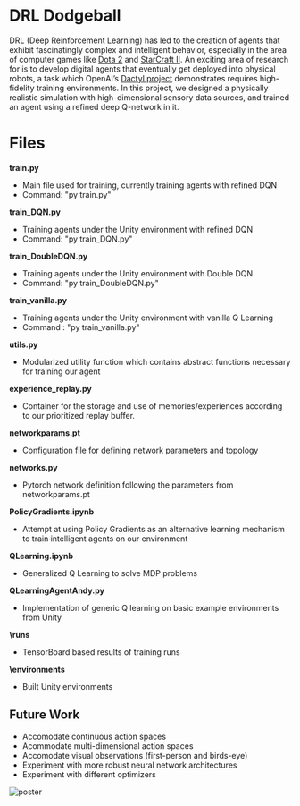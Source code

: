 # DRL Dodgeball
DRL (Deep Reinforcement Learning) has led to the creation of agents that exhibit fascinatingly complex and intelligent behavior, especially in the area of computer games like [Dota 2](https://openai.com/blog/dota-2/) and [StarCraft II](https://arxiv.org/pdf/1708.04782.pdf). An exciting area of research for is to develop digital agents that eventually get deployed into physical robots, a task which OpenAI’s [Dactyl project](https://openai.com/blog/learning-dexterity/) demonstrates requires high-fidelity training environments. In this project, we designed a physically realistic simulation with high-dimensional sensory data sources, and trained an agent using a refined deep Q-network in it.

# Files

**train.py**
- Main file used for training, currently training agents with refined DQN
- Command: "py train.py"

 **train_DQN.py** 
- Training agents under the Unity environment with refined DQN
- Command: "py train_DQN.py"

 **train_DoubleDQN.py** 
- Training agents under the Unity environment with Double DQN
- Command: "py train_DoubleDQN.py"

 **train_vanilla.py**
- Training agents under the Unity environment with vanilla Q Learning
- Command : "py train_vanilla.py"

 **utils.py** 
- Modularized utility function which contains abstract functions necessary for training our agent

 **experience_replay.py** 
- Container for the storage and use of memories/experiences according to our prioritized replay buffer.

 **networkparams.pt**
- Configuration file for defining network parameters and topology

 **networks.py**
- Pytorch network definition following the parameters from networkparams.pt

 **PolicyGradients.ipynb** 
- Attempt at using Policy Gradients as an alternative learning mechanism to train intelligent agents on our environment

**QLearning.ipynb** 
- Generalized Q Learning to solve MDP problems

**QLearningAgentAndy.py**
- Implementation of generic Q learning on basic example environments from Unity

**\runs**
- TensorBoard based results of training runs

**\environments**
- Built Unity environments


## Future Work
- Accomodate continuous action spaces
- Acommodate multi-dimensional action spaces
- Accomodate visual observations (first-person and birds-eye)
- Experiment with more robust neural network architectures
- Experiment with different optimizers

![poster](assets/poster.jpg)

